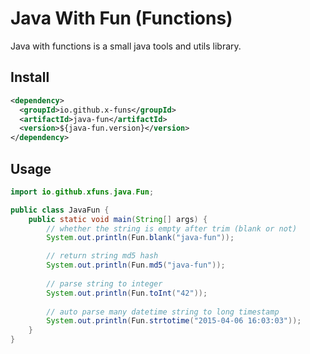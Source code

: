 # Java With Fun (Functions)

Java with functions is a small java tools and utils library.

## Install

```xml
<dependency>
  <groupId>io.github.x-funs</groupId>
  <artifactId>java-fun</artifactId>
  <version>${java-fun.version}</version>
</dependency>
```

## Usage

```java
import io.github.xfuns.java.Fun;

public class JavaFun {
    public static void main(String[] args) {
        // whether the string is empty after trim (blank or not)
        System.out.println(Fun.blank("java-fun"));

        // return string md5 hash
        System.out.println(Fun.md5("java-fun"));
    
        // parse string to integer
        System.out.println(Fun.toInt("42"));
    
        // auto parse many datetime string to long timestamp
        System.out.println(Fun.strtotime("2015-04-06 16:03:03"));
    }
}
```



